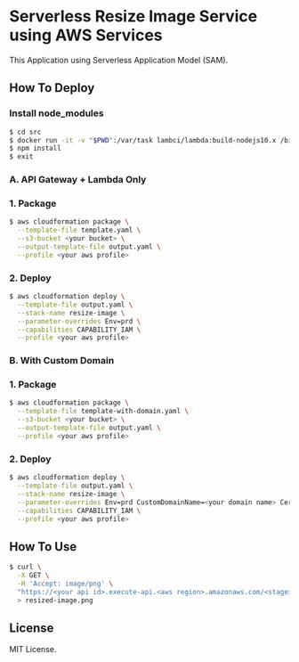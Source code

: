 # Serverless Resize Image Service using AWS Services

This Application using Serverless Application Model (SAM).

## How To Deploy

### Install node_modules

```bash
$ cd src
$ docker run -it -v "$PWD":/var/task lambci/lambda:build-nodejs10.x /bin/bash
$ npm install
$ exit
```

### A. API Gateway + Lambda Only

### 1. Package

```bash
$ aws cloudformation package \
  --template-file template.yaml \
  --s3-bucket <your bucket> \
  --output-template-file output.yaml \
  --profile <your aws profile>
```

### 2. Deploy

```bash
$ aws cloudformation deploy \
  --template-file output.yaml \
  --stack-name resize-image \
  --parameter-overrides Env=prd \
  --capabilities CAPABILITY_IAM \
  --profile <your aws profile>
```

### B. With Custom Domain

### 1. Package

```bash
$ aws cloudformation package \
  --template-file template-with-domain.yaml \
  --s3-bucket <your bucket> \
  --output-template-file output.yaml \
  --profile <your aws profile>
```

### 2. Deploy

```bash
$ aws cloudformation deploy \
  --template-file output.yaml \
  --stack-name resize-image \
  --parameter-overrides Env=prd CustomDomainName=<your domain name> CertificateArn=<your certificate arn>\
  --capabilities CAPABILITY_IAM \
  --profile <your aws profile>
```

## How To Use

```bash
$ curl \
  -X GET \
  -H 'Accept: image/png' \
  "https://<your api id>.execute-api.<aws region>.amazonaws.com/<stage>/resize?url=https%3A%2F%2Foctodex.github.com%2Fimages%2Flabtocat.png&width=100&height=100" \
  > resized-image.png
```

## License

MIT License.
